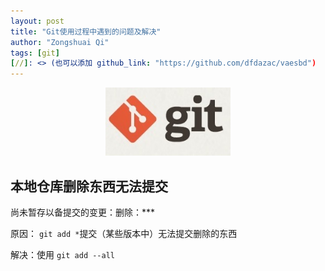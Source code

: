 ```yaml
---
layout: post
title: "Git使用过程中遇到的问题及解决"
author: "Zongshuai Qi"
tags: [git]
[//]: <> (也可以添加 github_link: "https://github.com/dfdazac/vaesbd")
---
```


<div align="center">
<img src="../assets/img/20200406-git/git-logo.jpg" width="200">
</div>

## 本地仓库删除东西无法提交

尚未暂存以备提交的变更：删除：***

原因： ```git add *```提交（某些版本中）无法提交删除的东西

解决：使用 ```git add --all```



